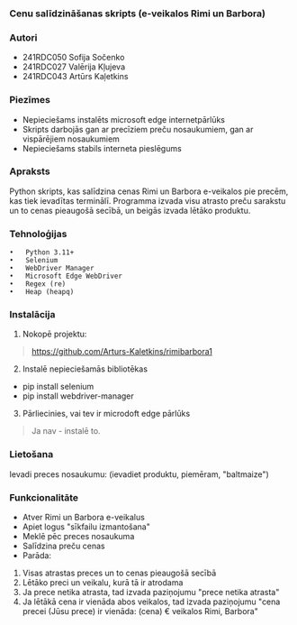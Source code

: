 ### **Cenu salīdzināšanas skripts (e-veikalos Rimi un Barbora)**
### **Autori**
- 241RDC050 Sofija Sočenko
- 241RDC027 Valērija Kļujeva
- 241RDC043 Artūrs Kaļetkins
### **Piezīmes**
- Nepieciešams instalēts microsoft edge internetpārlūks
- Skripts darbojās gan ar precīziem preču nosaukumiem, gan ar vispārējiem nosaukumiem
- Nepieciešams stabils interneta pieslēgums
### Apraksts
Python skripts, kas salīdzina cenas Rimi un Barbora e-veikalos pie precēm, kas tiek ievadītas terminālī. Programma izvada visu atrasto preču sarakstu un to cenas pieaugošā secībā, un beigās izvada lētāko produktu. 
### **Tehnoloģijas**
	•	Python 3.11+
	•	Selenium
	•	WebDriver Manager
	•	Microsoft Edge WebDriver
	•	Regex (re)
	•	Heap (heapq)
### **Instalācija**
1. Nokopē projektu:
> https://github.com/Arturs-Kaletkins/rimibarbora1 
2. Instalē nepieciešamās bibliotēkas
- pip install selenium 
- pip install webdriver-manager
3. Pārliecinies, vai tev ir microdoft edge pārlūks
> Ja nav - instalē to.
### **Lietošana**
Ievadi preces nosaukumu: (ievadiet produktu, piemēram, "baltmaize")
### **Funkcionalitāte**
- Atver Rimi un Barbora e-veikalus
- Apiet logus "sīkfailu izmantošana"
- Meklē pēc preces nosaukuma
- Salīdzina preču cenas
- Parāda:
1. Visas atrastas preces un to cenas pieaugošā secībā
2. Lētāko preci un veikalu, kurā tā ir atrodama
3. Ja prece netika atrasta, tad izvada paziņojumu "prece netika atrasta"
4. Ja lētākā cena ir vienāda abos veikalos, tad izvada paziņojumu "cena precei (Jūsu prece) ir vienāda: (cena) € veikalos Rimi, Barbora"
